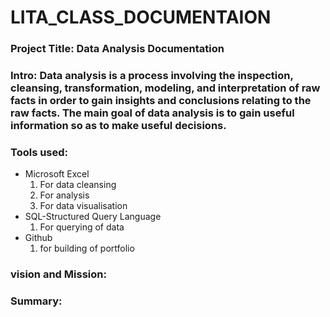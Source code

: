 # LITA_CLASS_DOCUMENTAION

### Project Title: Data Analysis Documentation 

### Intro: Data analysis is a process involving the inspection, cleansing, transformation, modeling, and interpretation of raw facts in order to gain insights and conclusions relating to the raw facts. The main goal of data analysis is to gain useful information so as to make useful decisions.

### Tools used:
- Microsoft Excel
  1. For data cleansing
  2. For analysis
  3. For data visualisation
- SQL-Structured Query Language
  1. For querying of data
- Github
  1. for building of portfolio 

### vision and Mission:

### Summary:
